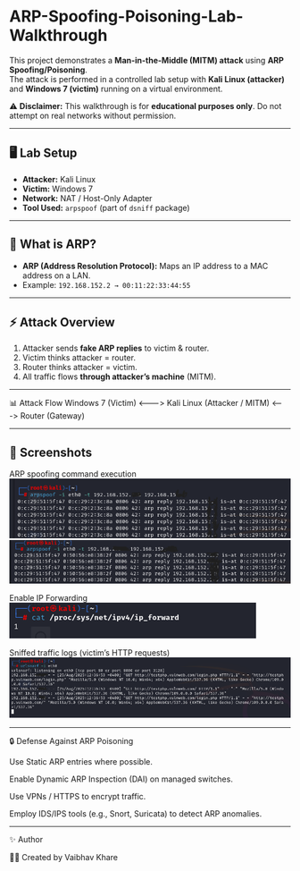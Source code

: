 # ARP-Spoofing-Poisoning-Lab-Walkthrough

This project demonstrates a **Man-in-the-Middle (MITM) attack** using **ARP Spoofing/Poisoning**.  
The attack is performed in a controlled lab setup with **Kali Linux (attacker)** and **Windows 7 (victim)** running on a virtual environment.

⚠️ **Disclaimer:** This walkthrough is for **educational purposes only**. Do not attempt on real networks without permission.  

---

## 🖥️ Lab Setup  

- **Attacker:** Kali Linux  
- **Victim:** Windows 7  
- **Network:** NAT / Host-Only Adapter  
- **Tool Used:** `arpspoof` (part of `dsniff` package)  

---

## 🧩 What is ARP?  

- **ARP (Address Resolution Protocol):** Maps an IP address to a MAC address on a LAN.  
- Example: `192.168.152.2 → 00:11:22:33:44:55`  

---

## ⚡ Attack Overview  

1. Attacker sends **fake ARP replies** to victim & router.  
2. Victim thinks attacker = router.  
3. Router thinks attacker = victim.  
4. All traffic flows **through attacker’s machine** (MITM).  

---

📊 Attack Flow
Windows 7 (Victim) <---> Kali Linux (Attacker / MITM) <---> Router (Gateway)

---

## 📸 Screenshots  

ARP spoofing command execution
![Screenshot 1](./Screenshot%202025-08-25%20221401.png)  
![Screenshot 2](./Screenshot%202025-08-25%20221437.png)

Enable IP Forwarding
![Screenshot 3](./Screenshot%202025-08-25%20221503.png)  

Sniffed traffic logs (victim’s HTTP requests)
![Screenshot 4](./Screenshot%202025-08-25%20221536.png)  

---

🔒 Defense Against ARP Poisoning

Use Static ARP entries where possible.

Enable Dynamic ARP Inspection (DAI) on managed switches.

Use VPNs / HTTPS to encrypt traffic.

Employ IDS/IPS tools (e.g., Snort, Suricata) to detect ARP anomalies.

---

✨ Author

👨‍💻 Created by Vaibhav Khare
